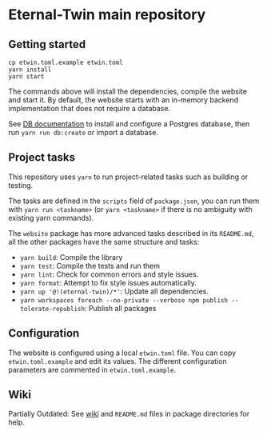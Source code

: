 # Eternal-Twin main repository

## Getting started

```
cp etwin.toml.example etwin.toml
yarn install
yarn start
```

The commands above will install the dependencies, compile the website and start it.
By default, the website starts with an in-memory backend implementation that does not require a database.

See [DB documentation](./docs/db.md) to install and configure a Postgres database, then run `yarn run db:create` or import a database.

## Project tasks

This repository uses `yarn` to run project-related tasks such as building or testing.

The tasks are defined in the `scripts` field of `package.json`, you can run them with `yarn run <taskname>` (or `yarn <taskname>` if there is no ambiguity with existing yarn commands).

The `website` package has more advanced tasks described in its `README.md`, all the other packages have the same structure and tasks:

- `yarn build`: Compile the library
- `yarn test`: Compile the tests and run them
- `yarn lint`: Check for common errors and style issues.
- `yarn format`: Attempt to fix style issues automatically.
- `yarn up '@!(eternal-twin)/*'`: Update all dependencies.
- `yarn workspaces foreach --no-private --verbose npm publish --tolerate-republish`: Publish all packages

## Configuration

The website is configured using a local `etwin.toml` file. You can copy `etwin.toml.example` and edit its values.
The different configuration parameters are commented in `etwin.toml.example`.

## Wiki

Partially Outdated: See [wiki](https://gitlab.com/eternal-twin/etwin/-/wikis/home) and `README.md` files in package directories for help.
